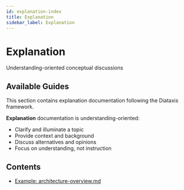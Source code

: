 ```yaml
---
id: explanation-index
title: Explanation
sidebar_label: Explanation
---
```


# Explanation

Understanding-oriented conceptual discussions

## Available Guides

This section contains explanation documentation following the Diataxis framework.


**Explanation** documentation is understanding-oriented:
- Clarify and illuminate a topic
- Provide context and background
- Discuss alternatives and opinions
- Focus on understanding, not instruction

## Contents

- [Example: architecture-overview.md](./architecture-overview.md)
